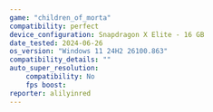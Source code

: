 ```yaml
---
game: "children_of_morta"
compatibility: perfect
device_configuration: Snapdragon X Elite - 16 GB
date_tested: 2024-06-26
os_version: "Windows 11 24H2 26100.863"
compatibility_details: ""
auto_super_resolution:
    compatibility: No
    fps boost: 
reporter: alilyinred
---
```

